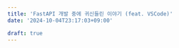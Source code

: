 ```yaml
---
title: 'FastAPI 개발 중에 귀신들린 이야기 (feat. VSCode)'
date: '2024-10-04T23:17:03+09:00'

draft: true
---
```


